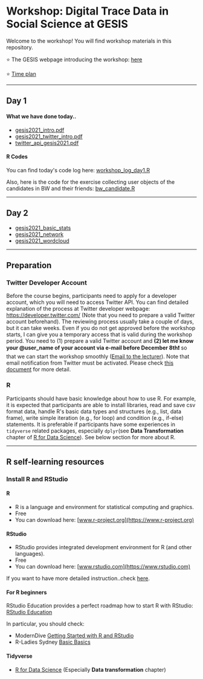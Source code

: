 # Workshop: Digital Trace Data in Social Science at GESIS

Welcome to the workshop! You will find workshop materials in this repository.

:star: The GESIS webpage introducing the workshop: [here](https://training.gesis.org/?site=pDetails&child=full&pID=0x31B571BACE1F4C769B22CE82CCDC615C)

:star: [Time plan](Slides/Agenda.pdf)

---
## Day 1
#### What we have done today..
- [gesis2021_intro.pdf](Slides/gesis2021_intro.pdf)
- [gesis2021_twitter_intro.pdf](Slides/gesis2021_twitter_intro.pdf)
- [twitter_api_gesis2021.pdf](Slides/twitter_api_gesis2021.pdf)

#### R Codes
You can find today's code log here: [workshop_log_day1.R](Rcodes/workshop_log_day1.R)

Also, here is the code for the exercise collecting user objects of the candidates in BW and their friends: [bw_candidate.R](Rcodes/bw_candidate.R)


---

## Day 2
- [gesis2021_basic_stats](Slides/gesis_2021_basic_stats.pdf)
- [gesis2021_network](Slides/gesis2021_network.pdf)
- [gesis2021_wordcloud](Slides/gesis2021_wordcloud.pdf)



---
## Preparation

### Twitter Developer Account
Before the course begins, participants need to apply for a developer account, which you will need to access Twitter API. You can find detailed explanation of the process at Twitter developer webpage: https://developer.twitter.com/ (Note that you need to prepare a valid Twitter account beforehand).  The reviewing process usually take a couple of days, but it can take weeks. Even if you do not get approved before the workshop starts,
I can give you a temporary access that is valid during the workshop period. You need to (1) prepare a valid Twitter account and **(2) let me know your @user_name of your account via e-mail before December 8th:exclamation:** so that we can start the workshop smoothly ([Email to the lecturer](mailto:taehee.kim@uol.de)). Note that email notification from Twitter must be activated.
Please check [this document](Slides/Get_acces_to_Twitter_APIs.pdf) for more detail.


### R
Participants should have basic knowledge about how to use R. For example, it is expected that participants are able to install libraries, read and save csv format data, handle R's basic data types and structures (e.g., list, data frame), write simple iteration (e.g., for loop) and condition (e.g., if-else) statements. It is preferable if participants have some experiences in `tidyverse` related packages, especially `dplyr`(see **Data Transformation** chapter of [R for Data Science](https://r4ds.had.co.nz)). See below section for more about R.


---
## R self-learning resources

### Install R and RStudio
#### R
- R is a language and environment for statistical computing and graphics.
- Free
- You can download here: [www.r-project.org](https://www.r-project.org)

#### RStudio
- RStudio provides integrated development environment for R (and other languages).
- Free
- You can download here: [www.rstudio.com](https://www.rstudio.com)

If you want to have more detailed instruction..check [here](https://courses.edx.org/courses/UTAustinX/UT.7.01x/3T2014/56c5437b88fa43cf828bff5371c6a924/).

#### For R beginners
RStudio Education provides a perfect roadmap how to start R with RStudio: [RStudio Education](https://education.rstudio.com/learn/beginner/)

In particular, you should check:
-  ModernDive [Getting Started with R and RStudio](https://moderndive.netlify.app/1-getting-started.html)
-  R-Ladies Sydney [Basic Basics](https://rladiessydney.org/courses/ryouwithme/01-basicbasics-0/)

#### Tidyverse
- [R for Data Science](https://r4ds.had.co.nz) (Especially **Data transformation** chapter)

